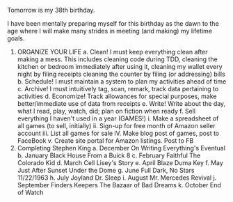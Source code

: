 Tomorrow is my 38th birthday. 

I have been mentally preparing myself for this birthday as the dawn to the age 
where I will make many strides in meeting (and making) my lifetime goals.

1. ORGANIZE YOUR LIFE
    a. Clean! I must keep everything clean after making a mess. This includes 
        cleaning code during TDD, 
        cleaning the kitchen or bedroom immediately after using it, 
        cleaning my wallet every night by filing receipts
        cleaning the counter by filing (or addressing) bills
    b. Schedule! I must maintain a system to plan my activities ahead of time
    c. Archive! I must intuitively tag, scan, remark, track data pertaining to activities
    d. Economize! Track allowances for special purposes, make better/immediate use of data from receipts
    e. Write! Write about the day, what I read, play, watch, did; plan on fiction when ready
    f. Sell everything I haven't used in a year (GAMES!) 
        i. Make a spreadsheet of all games (to sell, initially)
        ii. Sign-up for free month of Amazon seller account
        iii. List all games for sale
        iV. Make blog post of games, post to FaceBook
        v. Create site portal for Amazon listings. Post to FB
3. Completing Stephen King
    a. December
        On Writing
        Everything's Eventual
    b. January
        Black House
        From a Buick 8
    c. February
        Faithful
        The Colorado Kid
    d. March
        Cell
        Lisey's Story
    e. April
        Blaze
        Duma Key
    f. May
        Just After Sunset
        Under the Dome
    g. June
        Full Dark, No Stars
        11/22/1963
    h. July
        Joyland
        Dr. Sleep
    i. August
        Mr. Mercedes
        Revival
    j. September
        Finders Keepers
        The Bazaar of Bad Dreams
    k. October
        End of Watch
        
